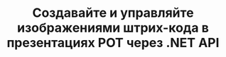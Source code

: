 ---
############################# Static ############################
layout: "auto-gen-gist"
draft: false
path: "ru/assembly/net/barcode/pot"
otherformats: PPT PPTX PPTM PPS PPSX PPSM POTX POTM ODP OTP 

############################# Head ############################
head_title: ".NET API для создания изображений штрих-кода в презентациях POT "
head_description: "API GroupDocs.Assembly .NET позволяет разработчикам создавать и вставлять изображения штрих-кода в документы презентаций (PPT, PPTX, PPTM, PPS, PPSX, PPSM, POT и ODP)."

############################# Header ############################
title: "Создавайте и управляйте изображениями штрих-кода в презентациях POT  через .NET API"
description: " GroupDocs.Assembly позволяет .NET-программистам динамически создавать, изменять и управлять изображениями штрих-кода в презентациях POT  внутри C#, ASP.NET и других приложений .NET."

######################### Download Button #######################
button:
    enable: true

############################# About ############################
about:
    enable: true
    title: "Как генерировать и размещать штрих-коды в презентациях?"
    content: |
      Презентация — отличный способ донести информацию от спикера до аудитории. Он широко используется компаниями, деловыми людьми, учителями и студентами, потому что его легче понять, чем текстовые документы. Использование штрих-кодов становится все более распространенным для идентификации практически во всех видах бизнеса. API GroupDocs.Assembly .NET позволяет создавать и вставлять изображения штрих-кода в PowerPoint и другие типы презентаций, такие как PPT, PPTX, PPTM, PPS, PPSX, PPSM, POT, POTX, POTM, ODP и многие другие. Он обеспечивает поддержку нескольких часто используемых типов штрих-кодов 1D и 2D. Он также полностью поддерживает настройку штрих-кода на слайдах презентации, а также позволяет изменять размер изображения штрих-кода, устанавливать передний и задний цвета, изменять шрифты, улучшать размещение текста штрих-кода, устанавливать разрешение изображения штрих-кода и многое другое.

############################# content ############################
steps:
    enable: true
    block:
    - title_left: "Добавьте штрих-коды в презентации POT "
      content_left: |
       В приведенном ниже коде C# .NET показано, как пользователи могут динамически создавать изображения штрих-кода, используя различные поддерживаемые символы, и вставлять их в слайды презентации Microsoft PowerPoint POT .
      
      title_right: "Вставьте штрих-коды в файл POT  через .NET"
      content_right: |
       * Создайте экземпляр [DocumentAssembler](https://apireference.groupdocs.com/assembly/net/groupdocs.assembly/documentassembler) 
       * Вызовите метод [AssembleDocument](https://apireference.groupdocs.com/assembly/net/groupdocs.assembly.documentassembler/assembledocument/methods/1) со следующими параметрами.
           * Поток для чтения шаблона документа.
           * Поток для записи результирующего документа.
           * Дополнительные возможности загрузки и сохранения документа.
           * Информация об объектах источника данных.

     
      gisthash: "1eb55d05b653c510028185fea185dabe"
      gistfile: "create_barcodes_in_presentations.cs"

    - title_left: "Системные Требования"
      content_left: |
        API GroupDocs.Assembly .NET поддерживаются на всех основных платформах и операционных системах. Полное руководство по системным требованиям можно найти на странице [системные требования](https://docs.groupdocs.com/assembly/net/system-requirements/). Перед выполнением приведенного ниже кода убедитесь, что на вашем компьютере установлены следующие предварительные компоненты. система:
         * Операционные системы: Microsoft Windows, Linux, MacOS
         * Среда разработки: Visual Studio, Xamarin, MonoDevelop и т. д.
         * Фреймворки: .NET Framework, .NET Standard, .NET Core, Mono
         * Получите последнюю версию API GroupDocs.Assembly .NET из [NuGet](https://www.nuget.org/packages/GroupDocs.Assembly/)
        
      title_right: "Зачем использовать GroupDocs.Assembly"
      content_right: |
         * Разрешить пользователям создавать собственные документы из шаблонов.
         * Для создания и автоматизации документов не требуется дополнительное программное обеспечение
         * Возможность создания выходного документа на основе источника данных
         * Динамически вставлять содержимое документа в отчет
         * Динамически прикрепляйте вложения электронной почты и вставляйте гиперссылки в отчеты.
         * Автоматическое удаление пустых абзацев
         * Полная поддержка нескольких форматов данных
         * Поддержка динамических вложений электронной почты

demos:
    enable: true


more_formats:
    enable: true


back_to_top:
    enable: true
---